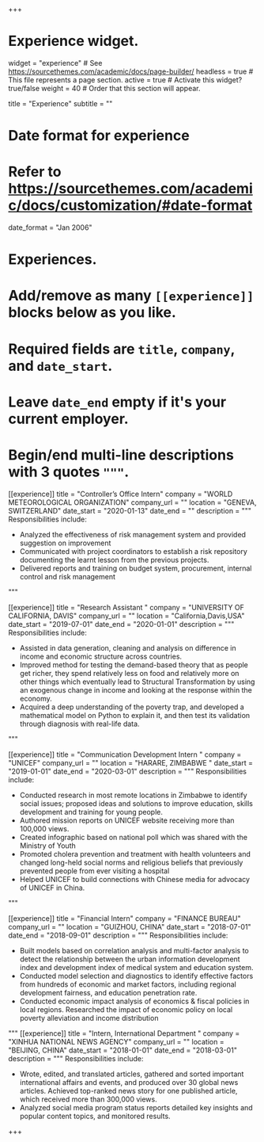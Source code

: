 +++
# Experience widget.
widget = "experience"  # See https://sourcethemes.com/academic/docs/page-builder/
headless = true  # This file represents a page section.
active = true  # Activate this widget? true/false
weight = 40  # Order that this section will appear.

title = "Experience"
subtitle = ""

# Date format for experience
#   Refer to https://sourcethemes.com/academic/docs/customization/#date-format
date_format = "Jan 2006"

# Experiences.
#   Add/remove as many `[[experience]]` blocks below as you like.
#   Required fields are `title`, `company`, and `date_start`.
#   Leave `date_end` empty if it's your current employer.
#   Begin/end multi-line descriptions with 3 quotes `"""`.
[[experience]]
  title = "Controller’s Office Intern"
  company = "WORLD METEOROLOGICAL ORGANIZATION"
  company_url = ""
  location = "GENEVA, SWITZERLAND"
  date_start = "2020-01-13"
  date_end = ""
  description = """
  Responsibilities include:
  
  * Analyzed the effectiveness of risk management system and provided suggestion on improvement
  * Communicated with project coordinators to establish a risk repository documenting the learnt lesson from the previous projects.
  * Delivered reports and training on budget system, procurement, internal control and risk management

  """

[[experience]]
  title = "Research Assistant "
  company = "UNIVERSITY OF CALIFORNIA, DAVIS"
  company_url = ""
  location = "California,Davis,USA"
  date_start = "2019-07-01"
  date_end = "2020-01-01"
  description = """
  Responsibilities include:
  * Assisted in data generation, cleaning and analysis on difference in income and economic structure across countries. 
  * Improved method for testing the demand-based theory that as people get richer, they spend relatively less on food and relatively more on other things which eventually lead to Structural Transformation by using an exogenous change in income and looking at the response within the economy. 
  * Acquired a deep understanding of the poverty trap, and developed a mathematical model on Python to explain it, and then test its validation through diagnosis with real-life data.

  """
  
  [[experience]]
  title = "Communication Development Intern "
  company = "UNICEF"
  company_url = ""
  location = "HARARE, ZIMBABWE  "
  date_start = "2019-01-01"
  date_end = "2020-03-01"
  description = """
  Responsibilities include:
  * Conducted research in most remote locations in Zimbabwe to identify social issues; proposed ideas and solutions to improve education, skills development and training for young people. 
  * Authored mission reports on UNICEF website receiving more than 100,000 views. 
  * Created infographic based on national poll which was shared with the Ministry of Youth
  * Promoted cholera prevention and treatment with health volunteers and changed long-held social norms and religious beliefs that previously prevented people from ever visiting a hospital 
  * Helped UNICEF to build connections with Chinese media for advocacy of UNICEF in China.

 """
 
  [[experience]]
  title = "Financial Intern"
  company = "FINANCE BUREAU"
  company_url = ""
  location = "GUIZHOU, CHINA"
  date_start = "2018-07-01"
  date_end = "2018-09-01"
  description = """
  Responsibilities include:
  * Built models based on correlation analysis and multi-factor analysis to detect the relationship between the urban information development index and development index of medical system and education system. 
  * Conducted model selection and diagnostics to identify effective factors from hundreds of economic and market factors, including regional development fairness, and education penetration rate.
  * Conducted economic impact analysis of economics & fiscal policies in local regions. Researched the impact of economic policy on local poverty alleviation and income distribution


 """
[[experience]]
  title = "Intern, International Department  "
  company = "XINHUA NATIONAL NEWS AGENCY"
  company_url = ""
  location = "BEIJING, CHINA"
  date_start = "2018-01-01"
  date_end = "2018-03-01"
  description = """
  Responsibilities include:
  * Wrote, edited, and translated articles, gathered and sorted important international affairs and events, and produced over 30 global news articles. Achieved top-ranked news story for one published article, which received more than 300,000 views. 
  * Analyzed social media program status reports detailed key insights and popular content topics, and monitored results.

+++

